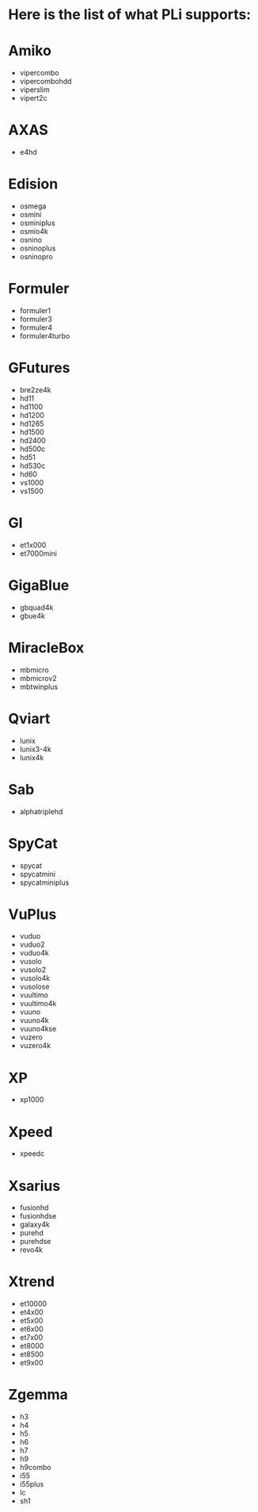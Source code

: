 # Here is the list of what PLi supports:

# Amiko
* vipercombo
* vipercombohdd
* viperslim
* vipert2c

# AXAS
* e4hd

# Edision
* osmega
* osmini
* osminiplus
* osmio4k
* osnino
* osninoplus
* osninopro

# Formuler
* formuler1
* formuler3
* formuler4
* formuler4turbo

# GFutures
* bre2ze4k
* hd11
* hd1100
* hd1200
* hd1265
* hd1500
* hd2400
* hd500c
* hd51
* hd530c
* hd60
* vs1000
* vs1500

# GI
* et1x000
* et7000mini

# GigaBlue
* gbquad4k
* gbue4k

# MiracleBox
* mbmicro
* mbmicrov2
* mbtwinplus

# Qviart
* lunix
* lunix3-4k
* lunix4k

# Sab
* alphatriplehd

# SpyCat
* spycat
* spycatmini
* spycatminiplus

# VuPlus
* vuduo
* vuduo2
* vuduo4k
* vusolo
* vusolo2
* vusolo4k
* vusolose
* vuultimo
* vuultimo4k
* vuuno
* vuuno4k
* vuuno4kse
* vuzero
* vuzero4k

# XP
* xp1000

# Xpeed
* xpeedc

# Xsarius
* fusionhd
* fusionhdse
* galaxy4k
* purehd
* purehdse
* revo4k

# Xtrend
* et10000
* et4x00
* et5x00
* et6x00
* et7x00
* et8000
* et8500
* et9x00

# Zgemma
* h3
* h4
* h5
* h6
* h7
* h9
* h9combo
* i55
* i55plus
* lc
* sh1
